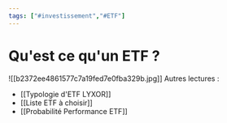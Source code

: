 ```yaml
---
tags: ["#investissement","#ETF"]
---
```

# Qu'est ce qu'un ETF ?




![[b2372ee4861577c7a19fed7e0fba329b.jpg]]
Autres lectures : 
- [[Typologie d'ETF LYXOR]]
- [[Liste ETF à choisir]]
- [[Probabilité Performance ETF]]